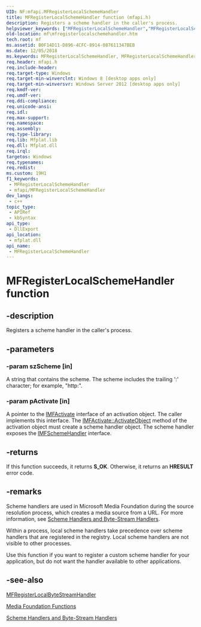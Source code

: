 ```yaml
---
UID: NF:mfapi.MFRegisterLocalSchemeHandler
title: MFRegisterLocalSchemeHandler function (mfapi.h)
description: Registers a scheme handler in the caller's process.
helpviewer_keywords: ["MFRegisterLocalSchemeHandler","MFRegisterLocalSchemeHandler function [Media Foundation]","mf.mfregisterlocalschemehandler","mfapi/MFRegisterLocalSchemeHandler"]
old-location: mf\mfregisterlocalschemehandler.htm
tech.root: mf
ms.assetid: B0F14D11-D896-4CFC-8914-087611347BEB
ms.date: 12/05/2018
ms.keywords: MFRegisterLocalSchemeHandler, MFRegisterLocalSchemeHandler function [Media Foundation], mf.mfregisterlocalschemehandler, mfapi/MFRegisterLocalSchemeHandler
req.header: mfapi.h
req.include-header: 
req.target-type: Windows
req.target-min-winverclnt: Windows 8 [desktop apps only]
req.target-min-winversvr: Windows Server 2012 [desktop apps only]
req.kmdf-ver: 
req.umdf-ver: 
req.ddi-compliance: 
req.unicode-ansi: 
req.idl: 
req.max-support: 
req.namespace: 
req.assembly: 
req.type-library: 
req.lib: Mfplat.lib
req.dll: Mfplat.dll
req.irql: 
targetos: Windows
req.typenames: 
req.redist: 
ms.custom: 19H1
f1_keywords:
 - MFRegisterLocalSchemeHandler
 - mfapi/MFRegisterLocalSchemeHandler
dev_langs:
 - c++
topic_type:
 - APIRef
 - kbSyntax
api_type:
 - DllExport
api_location:
 - mfplat.dll
api_name:
 - MFRegisterLocalSchemeHandler
---
```


# MFRegisterLocalSchemeHandler function


## -description

Registers a scheme handler in the caller's process.

## -parameters

### -param szScheme [in]

A string that contains the scheme. The scheme includes the trailing ':' character; for example, 
      "http:".

### -param pActivate [in]

A pointer to the <a href="/windows/desktop/api/mfobjects/nn-mfobjects-imfactivate">IMFActivate</a> interface of an activation 
      object. The caller implements this interface. The 
      <a href="/windows/desktop/api/mfobjects/nf-mfobjects-imfactivate-activateobject">IMFActivate::ActivateObject</a> 
      method of the activation object must create a scheme handler object. The scheme handler exposes the 
      <a href="/windows/desktop/api/mfidl/nn-mfidl-imfschemehandler">IMFSchemeHandler</a> interface.

## -returns

If this function succeeds, it returns <b>S_OK</b>. Otherwise, it returns an <b>HRESULT</b> error code.

## -remarks

Scheme handlers are used in Microsoft Media Foundation during the source resolution process, which creates a media 
    source from a URL. For more information, see 
    <a href="/windows/desktop/medfound/scheme-handlers-and-byte-stream-handlers">Scheme Handlers and Byte-Stream Handlers</a>.

Within a process, local scheme handlers take precedence over scheme handlers that are registered in the 
    registry. Local scheme handlers are not visible to other processes.

Use this function if you want to register a custom scheme handler for your application, but do not want the 
    handler available to other applications.

## -see-also

<a href="/windows/desktop/api/mfapi/nf-mfapi-mfregisterlocalbytestreamhandler">MFRegisterLocalByteStreamHandler</a>



<a href="/windows/desktop/medfound/media-foundation-functions">Media Foundation Functions</a>



<a href="/windows/desktop/medfound/scheme-handlers-and-byte-stream-handlers">Scheme Handlers and Byte-Stream Handlers</a>